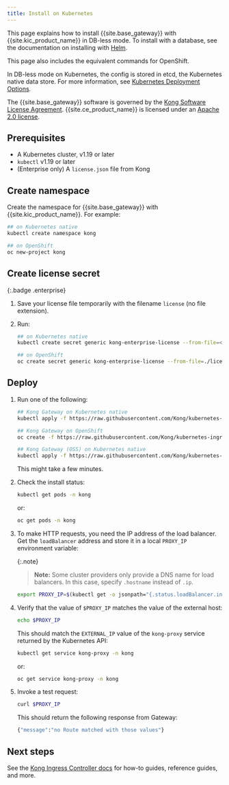 ```yaml
---
title: Install on Kubernetes
---
```


This page explains how to install {{site.base_gateway}} with {{site.kic_product_name}} in DB-less mode. To install with a database, see the documentation on installing with [Helm](/gateway/{{page.kong_version}}/install-and-run/helm).

This page also includes the equivalent commands for OpenShift.

In DB-less mode on Kubernetes, the config is stored in etcd, the Kubernetes native data store. For more information, see [Kubernetes Deployment Options](/gateway/{{page.kong_version}}/plan-and-deploy/kubernetes-deployment-options).

The {{site.base_gateway}} software is governed by the
[Kong Software License Agreement](https://konghq.com/kongsoftwarelicense).
{{site.ce_product_name}} is licensed under an
[Apache 2.0 license](https://github.com/Kong/kong/blob/master/LICENSE).

## Prerequisites

- A Kubernetes cluster, v1.19 or later
- `kubectl` v1.19 or later
- (Enterprise only) A `license.json` file from Kong

## Create namespace

Create the namespace for {{site.base_gateway}} with {{site.kic_product_name}}. For example:

```sh
## on Kubernetes native
kubectl create namespace kong
```

```sh
## on OpenShift
oc new-project kong
```

## Create license secret
{:.badge .enterprise}

1.  Save your license file temporarily with the filename `license` (no file extension).

1.  Run:

    ```sh
    ## on Kubernetes native
    kubectl create secret generic kong-enterprise-license --from-file=<absolute-path-to>/license -n kong
    ```

    ```sh
    ## on OpenShift
    oc create secret generic kong-enterprise-license --from-file=./license -n kong
    ```

## Deploy

1.  Run one of the following:

    ```sh
    ## Kong Gateway on Kubernetes native
    kubectl apply -f https://raw.githubusercontent.com/Kong/kubernetes-ingress-controller/v{{site.data.kong_latest_KIC.version}}/deploy/single/all-in-one-dbless-k4k8s-enterprise.yaml
    ```

    ```sh
    ## Kong Gateway on OpenShift
    oc create -f https://raw.githubusercontent.com/Kong/kubernetes-ingress-controller/v{{site.data.kong_latest_KIC.version}}/deploy/single/all-in-one-dbless-k4k8s-enterprise.yaml
    ```

    ```sh
    ## Kong Gateway (OSS) on Kubernetes native
    kubectl apply -f https://raw.githubusercontent.com/Kong/kubernetes-ingress-controller/{{site.data.kong_latest_KIC.version}}/deploy/single/all-in-one-dbless.yaml
    ```

    This might take a few minutes.

1.  Check the install status:

    ```sh
    kubectl get pods -n kong
    ```

    or:

    ```sh
    oc get pods -n kong
    ```

1.  To make HTTP requests, you need the IP address of the load balancer. Get the `loadBalancer` address and store it in a local `PROXY_IP` environment variable:

    {:.note}
    > **Note:** Some cluster providers only provide a DNS name for load balancers. In this case, specify `.hostname` instead of `.ip`.

    ```sh
    export PROXY_IP=$(kubectl get -o jsonpath="{.status.loadBalancer.ingress[0].ip}" service -n kong kong-proxy)
    ```

1.  Verify that the value of `$PROXY_IP` matches the value of the external host:

    ```sh
    echo $PROXY_IP
    ```

    This should match the `EXTERNAL_IP` value of the `kong-proxy` service returned by the Kubernetes API:

    ```sh
    kubectl get service kong-proxy -n kong
    ```

    or:

    ```sh
    oc get service kong-proxy -n kong
    ```

1. Invoke a test request:
    ```sh
    curl $PROXY_IP
    ```

    This should return the following response from Gateway:

    ```sh
    {"message":"no Route matched with those values"}
    ```

## Next steps

See the [Kong Ingress Controller docs](/kubernetes-ingress-controller/) for  how-to guides, reference guides, and more.
